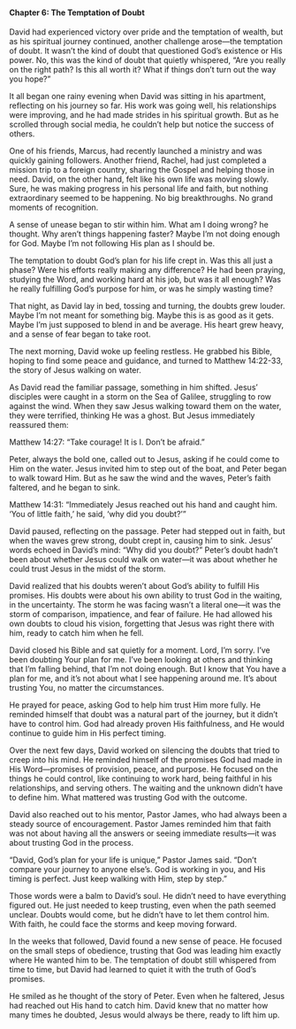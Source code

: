 

#### Chapter 6: The Temptation of Doubt

David had experienced victory over pride and the temptation of wealth, but as his spiritual journey continued, another challenge arose—the temptation of doubt. It wasn’t the kind of doubt that questioned God’s existence or His power. No, this was the kind of doubt that quietly whispered, “Are you really on the right path? Is this all worth it? What if things don’t turn out the way you hope?”

It all began one rainy evening when David was sitting in his apartment, reflecting on his journey so far. His work was going well, his relationships were improving, and he had made strides in his spiritual growth. But as he scrolled through social media, he couldn’t help but notice the success of others.

One of his friends, Marcus, had recently launched a ministry and was quickly gaining followers. Another friend, Rachel, had just completed a mission trip to a foreign country, sharing the Gospel and helping those in need. David, on the other hand, felt like his own life was moving slowly. Sure, he was making progress in his personal life and faith, but nothing extraordinary seemed to be happening. No big breakthroughs. No grand moments of recognition.

A sense of unease began to stir within him. What am I doing wrong? he thought. Why aren’t things happening faster? Maybe I’m not doing enough for God. Maybe I’m not following His plan as I should be.

The temptation to doubt God’s plan for his life crept in. Was this all just a phase? Were his efforts really making any difference? He had been praying, studying the Word, and working hard at his job, but was it all enough? Was he really fulfilling God’s purpose for him, or was he simply wasting time?

That night, as David lay in bed, tossing and turning, the doubts grew louder. Maybe I’m not meant for something big. Maybe this is as good as it gets. Maybe I’m just supposed to blend in and be average. His heart grew heavy, and a sense of fear began to take root.

The next morning, David woke up feeling restless. He grabbed his Bible, hoping to find some peace and guidance, and turned to Matthew 14:22-33, the story of Jesus walking on water.

As David read the familiar passage, something in him shifted. Jesus’ disciples were caught in a storm on the Sea of Galilee, struggling to row against the wind. When they saw Jesus walking toward them on the water, they were terrified, thinking He was a ghost. But Jesus immediately reassured them:

Matthew 14:27:
“Take courage! It is I. Don’t be afraid.”

Peter, always the bold one, called out to Jesus, asking if he could come to Him on the water. Jesus invited him to step out of the boat, and Peter began to walk toward Him. But as he saw the wind and the waves, Peter’s faith faltered, and he began to sink.

Matthew 14:31:
“Immediately Jesus reached out his hand and caught him. ‘You of little faith,’ he said, ‘why did you doubt?’”

David paused, reflecting on the passage. Peter had stepped out in faith, but when the waves grew strong, doubt crept in, causing him to sink. Jesus’ words echoed in David’s mind: “Why did you doubt?” Peter’s doubt hadn’t been about whether Jesus could walk on water—it was about whether he could trust Jesus in the midst of the storm.

David realized that his doubts weren’t about God’s ability to fulfill His promises. His doubts were about his own ability to trust God in the waiting, in the uncertainty. The storm he was facing wasn’t a literal one—it was the storm of comparison, impatience, and fear of failure. He had allowed his own doubts to cloud his vision, forgetting that Jesus was right there with him, ready to catch him when he fell.

David closed his Bible and sat quietly for a moment. Lord, I’m sorry. I’ve been doubting Your plan for me. I’ve been looking at others and thinking that I’m falling behind, that I’m not doing enough. But I know that You have a plan for me, and it’s not about what I see happening around me. It’s about trusting You, no matter the circumstances.

He prayed for peace, asking God to help him trust Him more fully. He reminded himself that doubt was a natural part of the journey, but it didn’t have to control him. God had already proven His faithfulness, and He would continue to guide him in His perfect timing.

Over the next few days, David worked on silencing the doubts that tried to creep into his mind. He reminded himself of the promises God had made in His Word—promises of provision, peace, and purpose. He focused on the things he could control, like continuing to work hard, being faithful in his relationships, and serving others. The waiting and the unknown didn’t have to define him. What mattered was trusting God with the outcome.

David also reached out to his mentor, Pastor James, who had always been a steady source of encouragement. Pastor James reminded him that faith was not about having all the answers or seeing immediate results—it was about trusting God in the process.

“David, God’s plan for your life is unique,” Pastor James said. “Don’t compare your journey to anyone else’s. God is working in you, and His timing is perfect. Just keep walking with Him, step by step.”

Those words were a balm to David’s soul. He didn’t need to have everything figured out. He just needed to keep trusting, even when the path seemed unclear. Doubts would come, but he didn’t have to let them control him. With faith, he could face the storms and keep moving forward.

In the weeks that followed, David found a new sense of peace. He focused on the small steps of obedience, trusting that God was leading him exactly where He wanted him to be. The temptation of doubt still whispered from time to time, but David had learned to quiet it with the truth of God’s promises.

He smiled as he thought of the story of Peter. Even when he faltered, Jesus had reached out His hand to catch him. David knew that no matter how many times he doubted, Jesus would always be there, ready to lift him up.

